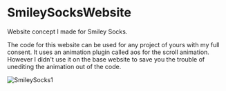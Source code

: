 # SmileySocksWebsite
Website concept I made for Smiley Socks.

The code for this website can be used for any project of yours with my full consent. It uses an animation plugin called aos for the scroll animation.
However I didn't use it on the base website to save you the trouble of unediting the animation out of the code.

![SmileySocks1](https://user-images.githubusercontent.com/12630130/94311365-c79a7600-ff40-11ea-887c-e4c0510fb179.JPG)

